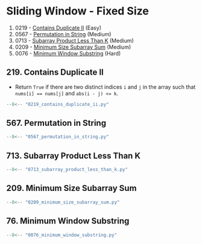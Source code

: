 # Sliding Window - Fixed Size

1. 0219 - [Contains Duplicate II](https://leetcode.com/problems/contains-duplicate-ii/) (Easy)
2. 0567 - [Permutation in String](https://leetcode.com/problems/permutation-in-string/) (Medium)
3. 0713 - [Subarray Product Less Than K](https://leetcode.com/problems/subarray-product-less-than-k/) (Medium)
4. 0209 - [Minimum Size Subarray Sum](https://leetcode.com/problems/minimum-size-subarray-sum/) (Medium)
5. 0076 - [Minimum Window Substring](https://leetcode.com/problems/minimum-window-substring/) (Hard)

## 219. Contains Duplicate II

- Return `True` if there are two distinct indices `i` and `j` in the array such that `nums[i] == nums[j]` and `abs(i - j) <= k`.

```python
--8<-- "0219_contains_duplicate_ii.py"
```

## 567. Permutation in String

```python
--8<-- "0567_permutation_in_string.py"
```

## 713. Subarray Product Less Than K

```python
--8<-- "0713_subarray_product_less_than_k.py"
```

## 209. Minimum Size Subarray Sum

```python
--8<-- "0209_minimum_size_subarray_sum.py"
```

## 76. Minimum Window Substring

```python
--8<-- "0076_minimum_window_substring.py"
```
